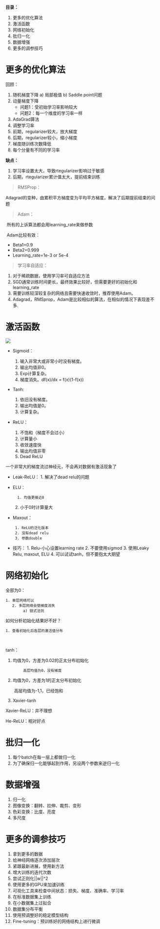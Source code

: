 **目录：**

1. 更多的优化算法
2. 激活函数
3. 网络初始化
4. 批归一化
5. 数据增强
6. 更多的调参技巧



# 更多的优化算法

回顾：

1. 随机梯度下降
    a) 局部极值
    b) Saddle point问题
2. 动量梯度下降
    - 问题1：受初始学习率影响较大
    - 问题2：每一个维度的学习率一样
3. AdaGrad算法
4. 调整学习率
5. 前期，regularizer较大，放大梯度
6. 后期，regularizer较小，缩小梯度
7. 梯度随训练次数降低
8. 每个分量有不同的学习率

**缺点：**

1. 学习率设置太大，导致rtegularizer影响过于敏感
2. 后期，rtegularizer累计值太大，提前结束训练



> RMSProp：

​    Adagrad的变种，由累积平方梯度变为平均平方梯度，解决了后期提前结束的问题



> Adam：

​    所有的上诉算法都会用learning_rate来做参数

​    Adam比较有效：

- Beta1=0.9
- Beta2=0.999
- Learning_rate=1e-3 or 5e-4





> 学习率自适应：

   1. 对于稀疏数据，使用学习率可自适应方法
   2. SGD通常训练时间更长，最终效果比较好，但需要更好的初始化和learning_rate
   3. 需要训练较深较复杂的网络且需要快速收敛时，推荐使用Adam。
   4. Adagrad，RMSprop，Adam是比较相似的算法，在相似的情况下表现差不多.







# 激活函数

![](https://gitee.com/liuhuihe/Ehe/raw/master/images/N04-CNN调参-20201215-224442-828038.png)

- Sigmoid：

   1. 输入非常大或非常小时没有梯度。
   2. 输出均值非0。
   3. Exp计算复杂。
   4. 梯度消失。df(x)/dx = f(x)(1-f(x))



- Tanh:

   1. 依旧没有梯度。
   2. 输出均值是0。
   3. 计算复杂。



- ReLU：
	1. 不饱和（梯度不会过小）
	2. 计算量小
	3. 收敛速度快
	4. 输出均值非零
	5. Dead ReLU

一个非常大的梯度流过神经元，不会再对数据有激活现象了



- Leak-ReLU：
	    1. 解决了dead relu的问题



- ELU：
	
	    1. 均值更接近0 
	
   2. 小于0时计算量大
	
         
	
- Maxout：

       1. ReLU的泛化版本
       2. 没有dead relu
       3. 参数double



- 技巧：
         1. Relu-小心设置learning rate
            2. 不要使用sigmod
            3. 使用Leaky Relu, maxout, ELU
            4. 可以试试tanh，但不要抱太大期望





# 网络初始化

全部为0：

    1. 单层网络可以
       2. 多层网络会使梯度消失
            a) 链式法则

如何分析初始化结果好不好？

    1. 查看初始化后各层的激活值分布


​                

tanh：

   1. 均值为0，方差为0.02的正太分布初始化

	​        高层均值为0，没有梯度

2. 均值为0，方差为1的正太分布初始化

	​         高层均值为-1,1，已经饱和

3. Xavier-tanh

Xavier-ReLU：并不理想

He-ReLU：相对好点





# 批归一化

1. 每个batch在每一层上都做归一化
2. 为了确保归一化能够起到作用，另设两个参数来逆归一化

# 数据增强

1. 归一化
2. 图像变换：翻转、拉伸、裁剪、变形
3. 色彩变换：比度、亮度
4. 多尺度

# 更多的调参技巧

1. 拿到更多的数据
2. 给神经网络逐次添加层次
3. 紧跟最新进展，使用新方法
4. 增大训练的迭代次数
5. 尝试正则化||w||^2
6. 使用更多的GPU来加速训练
7. 可视化工具来检查中间状态：损失、梯度、准确率、学习率 
8. 在标准数据集上训练
9. 在小数据集上过拟合
10. 数据集分布平衡
11. 使用预调整好的稳定模型结构
12. Fine-tuning：预训练好的网络结构上进行微调